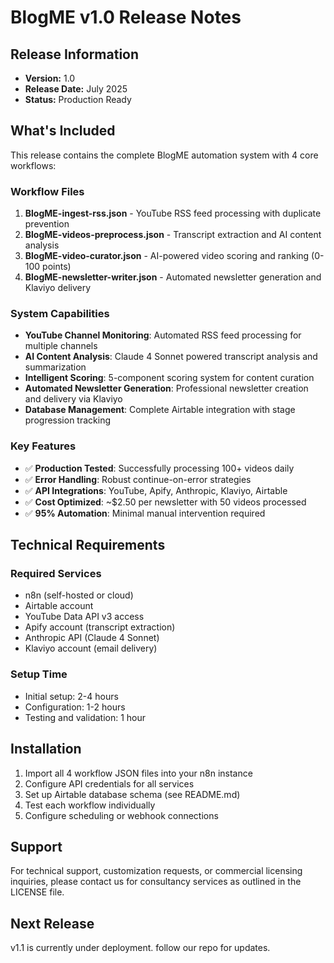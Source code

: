 # BlogME v1.0 Release Notes

## Release Information
- **Version:** 1.0
- **Release Date:** July 2025
- **Status:** Production Ready

## What's Included

This release contains the complete BlogME automation system with 4 core workflows:

### Workflow Files
1. **BlogME-ingest-rss.json** - YouTube RSS feed processing with duplicate prevention
2. **BlogME-videos-preprocess.json** - Transcript extraction and AI content analysis  
3. **BlogME-video-curator.json** - AI-powered video scoring and ranking (0-100 points)
4. **BlogME-newsletter-writer.json** - Automated newsletter generation and Klaviyo delivery

### System Capabilities
- **YouTube Channel Monitoring**: Automated RSS feed processing for multiple channels
- **AI Content Analysis**: Claude 4 Sonnet powered transcript analysis and summarization
- **Intelligent Scoring**: 5-component scoring system for content curation
- **Automated Newsletter Generation**: Professional newsletter creation and delivery via Klaviyo
- **Database Management**: Complete Airtable integration with stage progression tracking

### Key Features
- ✅ **Production Tested**: Successfully processing 100+ videos daily
- ✅ **Error Handling**: Robust continue-on-error strategies
- ✅ **API Integrations**: YouTube, Apify, Anthropic, Klaviyo, Airtable
- ✅ **Cost Optimized**: ~$2.50 per newsletter with 50 videos processed
- ✅ **95% Automation**: Minimal manual intervention required

## Technical Requirements

### Required Services
- n8n (self-hosted or cloud)
- Airtable account
- YouTube Data API v3 access
- Apify account (transcript extraction)
- Anthropic API (Claude 4 Sonnet)
- Klaviyo account (email delivery)

### Setup Time
- Initial setup: 2-4 hours
- Configuration: 1-2 hours
- Testing and validation: 1 hour

## Installation

1. Import all 4 workflow JSON files into your n8n instance
2. Configure API credentials for all services
3. Set up Airtable database schema (see README.md)
4. Test each workflow individually
5. Configure scheduling or webhook connections

## Support

For technical support, customization requests, or commercial licensing inquiries, please contact us for consultancy services as outlined in the LICENSE file.

## Next Release

v1.1 is currently under deployment. follow our repo for updates.
